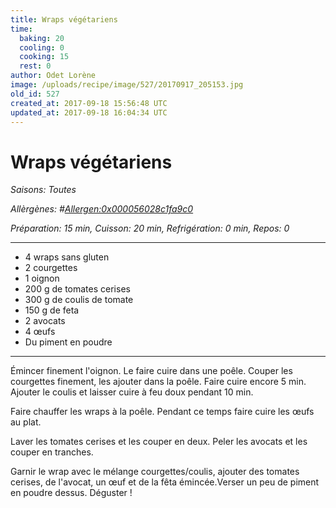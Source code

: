 ```yaml
---
title: Wraps végétariens
time:
  baking: 20
  cooling: 0
  cooking: 15
  rest: 0
author: Odet Lorène
image: /uploads/recipe/image/527/20170917_205153.jpg
old_id: 527
created_at: 2017-09-18 15:56:48 UTC
updated_at: 2017-09-18 16:04:34 UTC
---
```


# Wraps végétariens

_Saisons: Toutes_

_Allèrgènes: #<Allergen:0x000056028c1fa9c0>_

_Préparation: 15 min, Cuisson: 20 min, Refrigération: 0 min, Repos: 0_

---

- 4 wraps sans gluten
- 2 courgettes
- 1 oignon
- 200 g de tomates cerises
- 300 g de coulis de tomate
- 150 g de feta
- 2 avocats
- 4 œufs
- Du piment en poudre

---

Émincer finement l'oignon. Le faire cuire dans une poêle. Couper les courgettes finement, les ajouter dans la poêle. Faire cuire encore 5 min. Ajouter le coulis et laisser cuire à feu doux pendant 10 min.

Faire chauffer les wraps à la poêle. Pendant ce temps faire cuire les œufs au plat.

Laver les tomates cerises et les couper en deux. Peler les avocats et les couper en tranches.

Garnir le wrap avec le mélange courgettes/coulis, ajouter des tomates cerises, de l'avocat, un œuf et de la fêta émincée.Verser un peu de piment en poudre dessus. Déguster !
